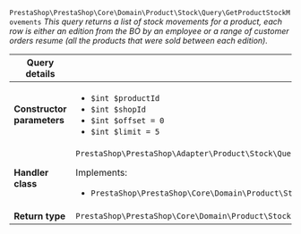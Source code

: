`PrestaShop\PrestaShop\Core\Domain\Product\Stock\Query\GetProductStockMovements`
_This query returns a list of stock movements for a product, each row is either an edition from the BO by an employee or a range of customer orders resume (all the products that were sold between each edition)._

| Query details              |    |
| -------------------------- | -- |
| **Constructor parameters** | <ul> <li>`$int $productId`</li>  <li>`$int $shopId`</li>  <li>`$int $offset = 0`</li>  <li>`$int $limit = 5`</li> </ul> |
| **Handler class**          | `PrestaShop\PrestaShop\Adapter\Product\Stock\QueryHandler\GetProductStockMovementsHandler`  <p> Implements: </p> <ul>  <li>`PrestaShop\PrestaShop\Core\Domain\Product\Stock\QueryHandler\GetProductStockMovementsHandlerInterface`</li>  |
| **Return type** |  `PrestaShop\PrestaShop\Core\Domain\Product\Stock\QueryResult\StockMovement[]`  |

